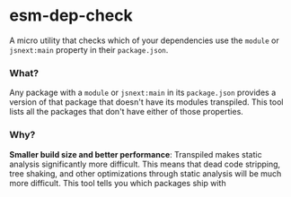 esm-dep-check
=============

A micro utility that checks which of your dependencies use the `module` or `jsnext:main` property in their `package.json`.

### What?
Any package with a `module` or `jsnext:main` in its `package.json` provides a version of that package that doesn't have its modules transpiled. This tool lists all the packages that don't have either of those properties.

### Why?
**Smaller build size and better performance**: Transpiled makes static analysis significantly more difficult. This means that dead code stripping, tree shaking, and other optimizations through static analysis will be much more difficult. This tool tells you which packages ship with
